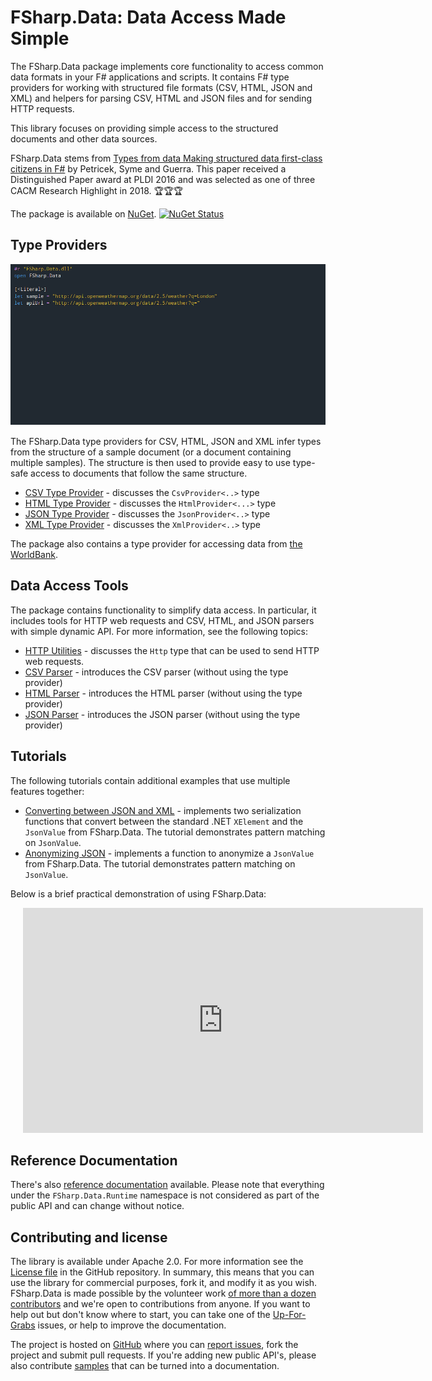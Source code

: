 FSharp.Data: Data Access Made Simple
================================

The FSharp.Data package implements core functionality to 
access common data formats in your F# applications and scripts. It contains F# type 
providers for working with structured file formats (CSV, HTML, JSON and XML) and helpers for parsing 
CSV, HTML and JSON files and for sending HTTP requests.

This library focuses on providing simple access to the structured documents 
and other data sources. 

FSharp.Data stems from [Types from data Making structured data first-class citizens in F#](http://tomasp.net/academic/papers/fsharp-data/) by Petricek, Syme and Guerra. This paper
received a Distinguished Paper award at PLDI 2016 and was selected as one of three CACM Research
Highlight in 2018. 🏆🏆🏆

The package is available on <a href="https://nuget.org/packages/FSharp.Data">NuGet</a>. [![NuGet Status](//img.shields.io/nuget/v/FSharp.Data.svg?style=flat)](https://www.nuget.org/packages/FSharp.Data/)



## Type Providers

<div class="container-fluid" style="margin:15px 0px 15px 0px;">
    <div class="row-fluid">
        <div class="span1"></div>
        <div class="span10" id="anim-holder">
            <a id="lnk" href="images/json.gif"><img id="anim" src="images/json.gif" /></a>
        </div>
        <div class="span1"></div>
    </div>
</div>

The FSharp.Data type providers for CSV, HTML, JSON and XML infer types from the structure of a sample 
document (or a document containing multiple samples). The structure is then used
to provide easy to use type-safe access to documents that follow the same structure.

 * [CSV Type Provider](library/CsvProvider.html) - discusses the `CsvProvider<..>` type
 * [HTML Type Provider](library/HtmlProvider.html) - discusses the `HtmlProvider<...>` type
 * [JSON Type Provider](library/JsonProvider.html) - discusses the `JsonProvider<..>` type
 * [XML Type Provider](library/XmlProvider.html) - discusses the `XmlProvider<..>` type

The package also contains a type provider for accessing data from 
[the WorldBank](library/WorldBank.html).

## Data Access Tools
 
The package contains functionality to simplify data access. In particular, it includes tools for HTTP web requests and 
CSV, HTML, and JSON parsers with simple dynamic API. For more information, see the 
following topics:

 * [HTTP Utilities](library/Http.html) - discusses the `Http` type that can be used
   to send HTTP web requests.
 * [CSV Parser](library/CsvFile.html) - introduces the CSV parser 
   (without using the type provider)
 * [HTML Parser](library/HtmlParser.html) - introduces the HTML parser 
   (without using the type provider)
 * [JSON Parser](library/JsonValue.html) - introduces the JSON parser 
   (without using the type provider)

## Tutorials

The following tutorials contain additional examples that 
use multiple features together:

 * [Converting between JSON and XML](tutorials/JsonToXml.html) - implements two serialization 
   functions that convert between the standard .NET `XElement` and the `JsonValue` from FSharp.Data.
   The tutorial demonstrates pattern matching on `JsonValue`.
 * [Anonymizing JSON](tutorials/JsonAnonymizer.html) - implements a function to anonymize a `JsonValue` from FSharp.Data.
   The tutorial demonstrates pattern matching on `JsonValue`.

Below is a brief practical demonstration of using FSharp.Data:

<div style="padding-left:20px"><iframe src="https://channel9.msdn.com/posts/Understanding-the-World-with-F/player" width="640" height="360" allowFullScreen frameBorder="0"></iframe></div>

## Reference Documentation

There's also [reference documentation](reference) available. Please note that everything under 
the `FSharp.Data.Runtime` namespace is not considered as part of the public API and can change without notice.

## Contributing and license

The library is available under Apache 2.0. For more information see the 
[License file][license] in the GitHub repository. In summary, this means that you can 
use the library for commercial purposes, fork it, and modify it as you wish. FSharp.Data is made possible by the volunteer work [of more than a dozen 
contributors](https://github.com/fsharp/FSharp.Data/graphs/contributors) and we're open to 
contributions from anyone. If you want to help out but don't know where to start, you 
can take one of the [Up-For-Grabs](https://github.com/fsharp/FSharp.Data/issues?labels=up-for-grabs&state=open) 
issues, or help to improve the documentation.

The project is hosted on [GitHub][gh] where you can [report issues][issues], fork 
the project and submit pull requests. If you're adding new public API's, please also 
contribute [samples][samples] that can be turned into a documentation.

  [source]: https://github.com/fsharp/FSharp.Data/zipball/master
  [compiled]: https://github.com/fsharp/FSharp.Data/zipball/release
  [samples]: https://github.com/fsharp/FSharp.Data/tree/master/docs/content
  [gh]: https://github.com/fsharp/FSharp.Data
  [issues]: https://github.com/fsharp/FSharp.Data/issues
  [license]: https://github.com/fsharp/FSharp.Data/blob/master/LICENSE.md
  [contributing]: https://github.com/fsharp/FSharp.Data/blob/master/CONTRIBUTING.md
  [fsharp-oss]: http://groups.google.com/group/fsharp-opensource
